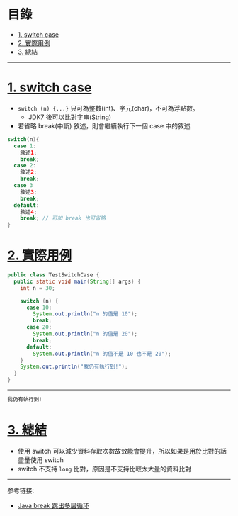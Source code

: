 <h1 id="top">目錄</h1>

- [1. switch case](#s1)
- [2. 實際用例](#s2)
- [3. 總結](#s3)

---

# <a id="s1" class="md-title" href="#top">1. switch case</a>

- `switch (n) {...}` 只可為整數(int)、字元(char)，不可為浮點數。
  - JDK7 後可以比對字串(String)
- 若省略 break(中斷) 敘述，則會繼續執行下一個 case 中的敘述

```java
switch(n){
  case 1:
    敘述1;
    break;
  case 2:
    敘述2;
    break;
  case 3
    敘述3;
    break;
  default:
    敘述4;
    break; // 可加 break 也可省略
}
```

# <a id="s2" class="md-title" href="#top">2. 實際用例</a>

```java
public class TestSwitchCase {
  public static void main(String[] args) {
    int n = 30;

    switch (n) {
      case 10:
        System.out.println("n 的值是 10");
        break;
      case 20:
        System.out.println("n 的值是 20");
        break;
      default:
        System.out.println("n 的值不是 10 也不是 20");
    }
    System.out.println("我仍有執行到!");
  }
}
```

---

```cs
我仍有執行到!
```

# <a id="s3" class="md-title" href="#top">3. 總結</a>

- 使用 switch 可以減少資料存取次數故效能會提升，所以如果是用於比對的話盡量使用 switch
- switch 不支持 `long` 比對，原因是不支持比較太大量的資料比對

---

参考链接:

- [Java break 跳出多层循环](https://blog.csdn.net/daidaineteasy/article/details/52998209)
